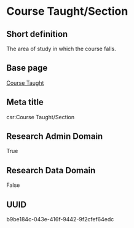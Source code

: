 # Course Taught/Section
## Short definition
The area of study in which the course falls.
## Base page
[Course Taught](../../Objects/Course%20Taught.md)
## Meta title
csr:Course Taught/Section
## Research Admin Domain
True
## Research Data Domain
False
## UUID
b9be184c-043e-416f-9442-9f2cfef64edc
